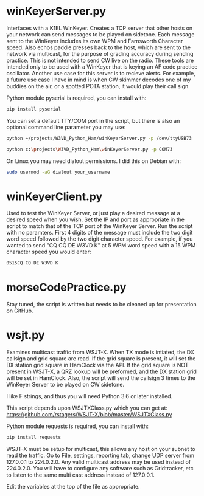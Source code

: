 # winKeyerServer.py

Interfaces with a K1EL WinKeyer. Creates a TCP server that other hosts on your network can send messages to be played on sidetone. Each message sent to the WinKeyer includes its own WPM and Farnsworth Character speed. Also echos paddle presses back to the host, which are sent to the network via multicast, for the purpose of grading accuracy during sending practice. This is not intended to send CW live on the radio. These tools are intended only to be used with a WinKeyer that is keying an AF code practice oscillator. Another use case for this server is to recieve alerts. For example, a future use case I have in mind is when CW skimmer decodes one of my buddies on the air, or a spotted POTA station, it would play their call sign.

Python module pyserial is required, you can install with: 
```bash
pip install pyserial
```
You can set a default TTY/COM port in the script, but there is also an optional command line parameter you may use:
```bash
python ~/projects/W3VD_Python_Ham/winKeyerServer.py -p /dev/ttyUSB73
```
```bash
python c:\projects\W3VD_Python_Ham\winKeyerServer.py -p COM73
```
On Linux you may need dialout permissions. I did this on Debian with:
```bash
sudo usermod -aG dialout your_username
```
# winKeyerClient.py

Used to test the WinKeyer Server, or just play a desired message at a desired speed when you wish. Set the IP and port as appropriate in the script to match that of the TCP port of the WinKeyer Server. Run the script with no paramters. First 4 digits of the message must include the two digit word speed followed by the two digit character speed. For example, if you wanted to send "CQ CQ DE W3VD K" at 5 WPM word speed with a 15 WPM character speed you would enter:
```bash
0515CQ CQ DE W3VD K
```

# morseCodePractice.py
Stay tuned, the script is written but needs to be cleaned up for presentation on GitHub.

# wsjt.py

Examines multicast traffic from WSJT-X. When TX mode is intiated, the DX callsign and grid square are read. If the grid square is present, it will set the DX station grid square in HamClock via the API. If the grid square is NOT present in WSJT-X, a QRZ lookup will be preformed, and the DX station grid will be set in HamClock. Also, the script will send the callsign 3 times to the WinKeyer Server to be played on CW sidetone.

I like F strings, and thus you will need Python 3.6 or later installed.

This script depends upon WSJTXClass.py which you can get at: https://github.com/rstagers/WSJT-X/blob/master/WSJTXClass.py

Python module requests is required, you can install with: 
```bash
pip install requests
```

WSJT-X must be setup for multicast, this allows any host on your subnet to read the traffic. Go to File, settings, reporting tab, change UDP server from 127.0.0.1 to 224.0.2.0. Any valid multicast address may be used instead of 224.0.2.0. You will have to configure any software such as Gridtracker, etc to listen to the same multi cast address instead of 127.0.0.1.

Edit the variables at the top of the file as appropriate.
